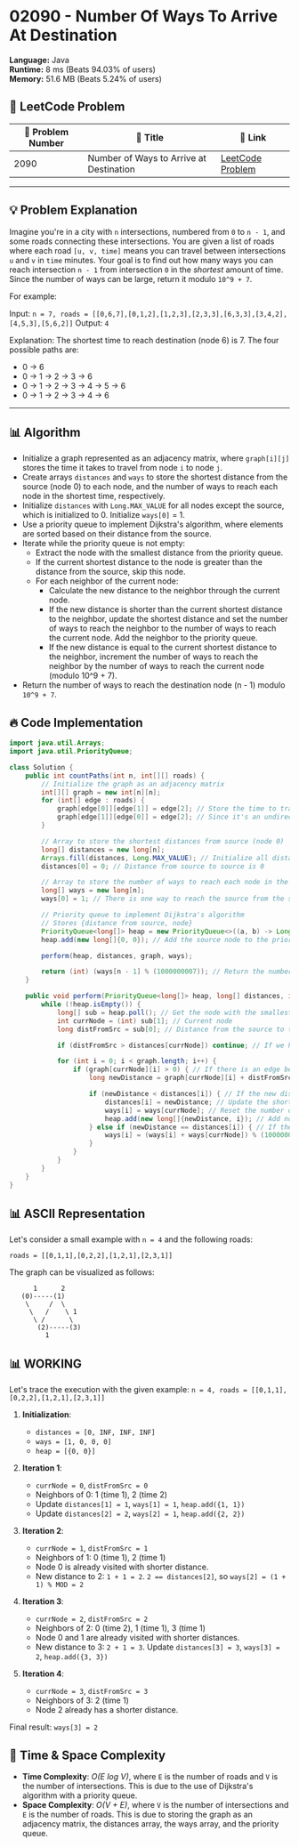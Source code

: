 # 02090 - Number Of Ways To Arrive At Destination
    
**Language:** Java  
**Runtime:** 8 ms (Beats 94.03% of users)  
**Memory:** 51.6 MB (Beats 5.24% of users)  

## 📝 **LeetCode Problem**
| 🔢 Problem Number | 📌 Title | 🔗 Link |
|------------------|--------------------------|--------------------------|
| 2090 | Number of Ways to Arrive at Destination | [LeetCode Problem](https://leetcode.com/problems/number-of-ways-to-arrive-at-destination/) |

---

## 💡 **Problem Explanation**

Imagine you're in a city with `n` intersections, numbered from `0` to `n - 1`, and some roads connecting these intersections. You are given a list of roads where each road `[u, v, time]` means you can travel between intersections `u` and `v` in `time` minutes. Your goal is to find out how many ways you can reach intersection `n - 1` from intersection `0` in the *shortest* amount of time.  Since the number of ways can be large, return it modulo `10^9 + 7`.

For example:

Input: `n = 7, roads = [[0,6,7],[0,1,2],[1,2,3],[2,3,3],[6,3,3],[3,4,2],[4,5,3],[5,6,2]]`
Output: `4`

Explanation:
The shortest time to reach destination (node 6) is 7.
The four possible paths are:
- 0 -> 6
- 0 -> 1 -> 2 -> 3 -> 6
- 0 -> 1 -> 2 -> 3 -> 4 -> 5 -> 6
- 0 -> 1 -> 2 -> 3 -> 4 -> 6

---

## 📊 **Algorithm**
*   Initialize a graph represented as an adjacency matrix, where `graph[i][j]` stores the time it takes to travel from node `i` to node `j`.
*   Create arrays `distances` and `ways` to store the shortest distance from the source (node 0) to each node, and the number of ways to reach each node in the shortest time, respectively.
*   Initialize `distances` with `Long.MAX_VALUE` for all nodes except the source, which is initialized to 0.  Initialize `ways[0]` = 1.
*   Use a priority queue to implement Dijkstra's algorithm, where elements are sorted based on their distance from the source.
*   Iterate while the priority queue is not empty:
    *   Extract the node with the smallest distance from the priority queue.
    *   If the current shortest distance to the node is greater than the distance from the source, skip this node.
    *   For each neighbor of the current node:
        *   Calculate the new distance to the neighbor through the current node.
        *   If the new distance is shorter than the current shortest distance to the neighbor, update the shortest distance and set the number of ways to reach the neighbor to the number of ways to reach the current node.  Add the neighbor to the priority queue.
        *   If the new distance is equal to the current shortest distance to the neighbor, increment the number of ways to reach the neighbor by the number of ways to reach the current node (modulo 10^9 + 7).
*   Return the number of ways to reach the destination node (n - 1) modulo `10^9 + 7`.

## 🔥 **Code Implementation**
```java
import java.util.Arrays;
import java.util.PriorityQueue;

class Solution {
    public int countPaths(int n, int[][] roads) {
        // Initialize the graph as an adjacency matrix
        int[][] graph = new int[n][n];
        for (int[] edge : roads) {
            graph[edge[0]][edge[1]] = edge[2]; // Store the time to travel between nodes
            graph[edge[1]][edge[0]] = edge[2]; // Since it's an undirected graph
        }

        // Array to store the shortest distances from source (node 0)
        long[] distances = new long[n];
        Arrays.fill(distances, Long.MAX_VALUE); // Initialize all distances to infinity
        distances[0] = 0; // Distance from source to source is 0

        // Array to store the number of ways to reach each node in the shortest time
        long[] ways = new long[n];
        ways[0] = 1; // There is one way to reach the source from the source

        // Priority queue to implement Dijkstra's algorithm
        // Stores {distance from source, node}
        PriorityQueue<long[]> heap = new PriorityQueue<>((a, b) -> Long.compare(a[0], b[0]));
        heap.add(new long[]{0, 0}); // Add the source node to the priority queue

        perform(heap, distances, graph, ways);

        return (int) (ways[n - 1] % (1000000007)); // Return the number of ways to reach the destination modulo 10^9 + 7
    }

    public void perform(PriorityQueue<long[]> heap, long[] distances, int[][] graph, long[] ways) {
        while (!heap.isEmpty()) {
            long[] sub = heap.poll(); // Get the node with the smallest distance from the priority queue
            int currNode = (int) sub[1]; // Current node
            long distFromSrc = sub[0]; // Distance from the source to the current node

            if (distFromSrc > distances[currNode]) continue; // If we have already found a shorter path, skip

            for (int i = 0; i < graph.length; i++) {
                if (graph[currNode][i] > 0) { // If there is an edge between the current node and node i
                    long newDistance = graph[currNode][i] + distFromSrc; // Calculate the new distance to node i

                    if (newDistance < distances[i]) { // If the new distance is shorter than the current shortest distance to node i
                        distances[i] = newDistance; // Update the shortest distance to node i
                        ways[i] = ways[currNode]; // Reset the number of ways to reach node i
                        heap.add(new long[]{newDistance, i}); // Add node i to the priority queue
                    } else if (newDistance == distances[i]) { // If the new distance is equal to the current shortest distance to node i
                        ways[i] = (ways[i] + ways[currNode]) % (1000000007); // Increment the number of ways to reach node i
                    }
                }
            }
        }
    }
}
```

## 📊 **ASCII Representation**

Let's consider a small example with `n = 4` and the following roads:

```
roads = [[0,1,1],[0,2,2],[1,2,1],[2,3,1]]
```

The graph can be visualized as follows:

```
      1      2
   (0)-----(1)
    \     /  \
     \   /    \ 1
      \ /      \
       (2)-----(3)
         1
```

## 📊 **WORKING**

Let's trace the execution with the given example: `n = 4, roads = [[0,1,1],[0,2,2],[1,2,1],[2,3,1]]`

1.  **Initialization**:
    *   `distances = [0, INF, INF, INF]`
    *   `ways = [1, 0, 0, 0]`
    *   `heap = [{0, 0}]`

2.  **Iteration 1**:
    *   `currNode = 0`, `distFromSrc = 0`
    *   Neighbors of 0: 1 (time 1), 2 (time 2)
    *   Update `distances[1] = 1`, `ways[1] = 1`, `heap.add({1, 1})`
    *   Update `distances[2] = 2`, `ways[2] = 1`, `heap.add({2, 2})`

3.  **Iteration 2**:
    *   `currNode = 1`, `distFromSrc = 1`
    *   Neighbors of 1: 0 (time 1), 2 (time 1)
    *   Node 0 is already visited with shorter distance.
    *   New distance to 2: `1 + 1 = 2`. `2 == distances[2]`, so `ways[2] = (1 + 1) % MOD = 2`

4.  **Iteration 3**:
    *   `currNode = 2`, `distFromSrc = 2`
    *   Neighbors of 2: 0 (time 2), 1 (time 1), 3 (time 1)
    *   Node 0 and 1 are already visited with shorter distances.
    *   New distance to 3: `2 + 1 = 3`. Update `distances[3] = 3`, `ways[3] = 2`, `heap.add({3, 3})`

5.  **Iteration 4**:
    *   `currNode = 3`, `distFromSrc = 3`
    *   Neighbors of 3: 2 (time 1)
    *   Node 2 already has a shorter distance.

Final result: `ways[3] = 2`

## 🚀 **Time & Space Complexity**

*   **Time Complexity**: *O(E log V)*, where `E` is the number of roads and `V` is the number of intersections.  This is due to the use of Dijkstra's algorithm with a priority queue.
*   **Space Complexity**: *O(V + E)*, where `V` is the number of intersections and `E` is the number of roads.  This is due to storing the graph as an adjacency matrix, the distances array, the ways array, and the priority queue.
    